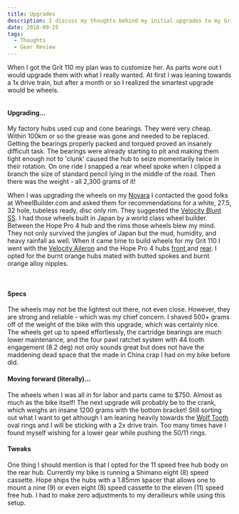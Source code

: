 ```yaml
---
title: Upgrades
description: I discuss my thoughts behind my initial upgrades to my Grit 110
date: 2018-09-25
tags:
  - Thoughts
  - Gear Review
---
```


<p>When I got the Grit 110 my plan was to customize her. As parts wore out I would upgrade them with what I really wanted. At first I was leaning towards a 1x drive train, but after a month or so I realized the smartest upgrade would be wheels.</p>

<img src="" alt="" class="blogImages" />

<h4>Upgrading...</h4>

<p>My factory hubs used cup and cone bearings. They were very cheap. Within 100km or so the grease was gone and needed to be replaced. Getting the bearings properly packed and torqued proved an insanely difficult task.&nbsp;The bearings were already starting to pit and making them tight enough not to 'clunk' caused the hub to seize momentarily twice in their rotation. On one ride I snapped a rear wheel spoke when I clipped a branch the size of standard pencil lying in the middle of the road. Then there was the weight - all 2,300 grams of it!</p>

<p>When I was upgrading the wheels on my <a href="http://157.230.153.196/gravel-grinding/" target="_blank">Novara</a>&nbsp;I contacted the good folks at WheelBuilder.com and asked them for&nbsp;recommendations for a white, 27.5, 32 hole, tubeless ready, disc only rim. They suggested the <a href="http://store.velocityusa.com/p/blunt-ss-27-5" target="_blank">Velocity Blunt SS</a>. I had those wheels built in Japan by a world class wheel builder. Between the Hope Pro 4 hub and the rims those wheels blew my mind. They not only survived the jungles of Japan but&nbsp;the mud, humidity, and heavy rainfall as well. When it came time to build wheels for my Grit 110 I went with the <a href="http://www.velocityusa.com/product/rims/aileron-622" target="_blank">Velocity Aileron</a> and the Hope Pro 4 hubs <a href="http://www.hopetech.com/product/pro-4-front-hub/" target="_blank">front </a>and <a href="http://www.hopetech.com/product/pro-4-rear-hub/" target="_blank">rear</a>. I opted for the burnt orange hubs mated with butted spokes and burnt orange alloy nipples. &nbsp;</p>

<img src="" alt="" class="blogImages" />

<img src="" alt="" class="blogImages" />

<img src="" alt="" class="blogImages" />

<img src="" alt="" class="blogImages" />


<h4>Specs</h4>

<p>The wheels may not be the lightest out there, not even close. However, they are strong and reliable - which was my chief concern. I shaved 500+ grams off of the weight of the bike with this upgrade, which was certainly nice. The wheels get up to speed effortlessly, the cartridge bearings are much lower maintenance, and the four pawl ratchet system with 44 tooth engagement (8.2 deg) not only sounds great but does not have the maddening dead space that the made in China crap I had on my bike before did.&nbsp;</p>

<h4>Moving forward (literally)...</h4>

<p>The wheels when I was all in for labor and parts came to $750. Almost as much as the bike itself! The next upgrade will probably be to the crank, which weighs an insane 1200 grams with the bottom bracket! Still sorting out what I want to get although I am leaning heavily towards the <a href="https://www.wolftoothcomponents.com" target="_blank">Wolf Tooth</a> oval rings and I will be sticking with a 2x drive train. Too many times have I found myself wishing for a lower gear while pushing the 50/11 rings.</p>

<h4>Tweaks</h4>

<p>One thing I should mention is that I opted for the 11 speed free hub body on the rear hub. Currently my bike is running a Shimano eight (8) speed cassette. Hope ships the hubs with a 1.85mm spacer that allows one to mount a nine (9) or even eight (8) speed cassette to the eleven (11) speed free hub. I had to make zero adjustments to my derailleurs while using this setup.</p>
